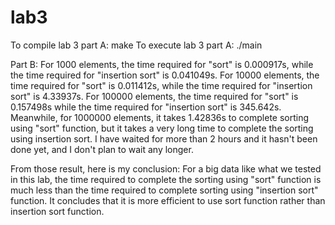 # lab3
To compile lab 3 part A:
make
To execute lab 3 part A:
./main

Part B:
For 1000 elements, the time required for "sort" is 0.000917s, while the time required for "insertion sort" is 0.041049s.
For 10000 elements, the time required for "sort" is 0.011412s, while the time required for "insertion sort" is 4.33937s.
For 100000 elements, the time required for "sort" is 0.157498s while the time required for "insertion sort" is 345.642s.
Meanwhile, for 1000000 elements, it takes 1.42836s to complete sorting using "sort" function, but it takes a very long time to complete the sorting using insertion sort. I have waited for more than 2 hours and it hasn't been done yet, and I don't plan to wait any longer.

From those result, here is my conclusion:
For a big data like what we tested in this lab, the time required to complete the sorting using "sort" function is much less than the time required to complete sorting using "insertion sort" function. It concludes that it is more efficient to use sort function rather than insertion sort function.
